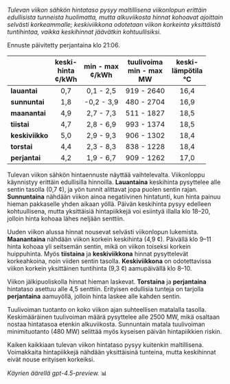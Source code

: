 *Tulevan viikon sähkön hintataso pysyy maltillisena viikonlopun erittäin edullisista tunneista huolimatta, mutta alkuviikosta hinnat kohoavat ajoittain selvästi korkeammalle; keskiviikkona odotetaan viikon korkeinta yksittäistä tuntihintaa, vaikka keskihinnat jäävätkin kohtuullisiksi.*

Ennuste päivitetty perjantaina klo 21:06.

|             | keski-<br>hinta<br>¢/kWh | min - max<br>¢/kWh | tuulivoima<br>min - max<br>MW | keski-<br>lämpötila<br>°C |
|:------------|:------------------------:|:-------------------:|:----------------------------:|:--------------------------:|
| **lauantai**   |           0,7            |     0,1 - 2,5      |          919 - 2640          |            16,4             |
| **sunnuntai**  |           1,8            |    -0,2 - 3,9      |          480 - 2704          |            16,9             |
| **maanantai**  |           4,9            |     2,7 - 7,3      |          511 - 1827          |            18,5             |
| **tiistai**    |           4,7            |     2,8 - 6,9      |          993 - 1374          |            18,5             |
| **keskiviikko**|           5,0            |     2,9 - 9,3      |          906 - 1302          |            18,4             |
| **torstai**    |           4,4            |     2,3 - 8,3      |          838 - 1228          |            18,4             |
| **perjantai**  |           4,2            |     1,9 - 6,7      |          909 - 1262          |            17,0             |

Tulevan viikon sähkön hintaennuste näyttää vaihtelevalta. Viikonloppu käynnistyy erittäin edullisilla hinnoilla. **Lauantaina** keskihinta pysyttelee alle sentin tasolla (0,7 ¢), ja yön tunnit alittavat jopa puolen sentin rajan. **Sunnuntaina** nähdään viikon ainoa negatiivinen hintatunti, kun hinta painuu hieman pakkaselle yhden aikaan yöllä. Päivän keskihinta pysyy edelleen kohtuullisena, mutta yksittäisiä hintapiikkejä voi esiintyä illalla klo 18–20, jolloin hinta kohoaa lähes neljään senttiin.

Uuden viikon alussa hinnat nousevat selvästi viikonlopun lukemista. **Maanantaina** nähdään viikon korkein keskihinta (4,9 ¢). Päivällä klo 9–11 hinta kohoaa yli seitsemän sentin, mikä on viikon toiseksi korkein huippuhinta. Myös **tiistaina** ja **keskiviikkona** hinnat pysyttelevät korkeahkoina, noin viiden sentin tasolla. **Keskiviikkona** on odotettavissa viikon korkein yksittäinen tuntihinta (9,3 ¢) aamupäivällä klo 8–10.

Viikon jälkipuoliskolla hinnat hieman laskevat. **Torstaina** ja **perjantaina** hintataso asettuu alle 4,5 senttiin. Erityisen edullisia tunteja on tarjolla **perjantaina** aamuyöllä, jolloin hinta laskee alle kahden sentin.

Tuulivoiman tuotanto on koko viikon ajan suhteellisen matalalla tasolla. Keskimääräinen tuulivoiman määrä pysyttelee alle 2500 MW, mikä osaltaan nostaa hintatasoa etenkin alkuviikosta. Sunnuntain matala tuulivoiman minimituotanto (480 MW) selittää myös kyseisen päivän hintapiikkien riskin.

Kaiken kaikkiaan tulevan viikon hintataso pysyy kuitenkin maltillisena. Voimakkaita hintapiikkejä nähdään yksittäisinä tunteina, mutta keskihinnat eivät nouse erityisen korkeiksi.

*Käyrien äärellä gpt-4.5-preview.* 📊
